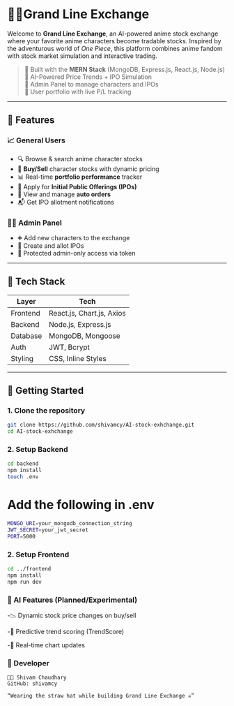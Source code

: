 # 🏴‍☠️Grand Line Exchange

Welcome to **Grand Line Exchange**, an AI-powered anime stock exchange where your favorite anime characters become tradable stocks. Inspired by the adventurous world of *One Piece*, this platform combines anime fandom with stock market simulation and interactive trading.

> 🚀 Built with the **MERN Stack** (MongoDB, Express.js, React.js, Node.js)  
> 🎯 AI-Powered Price Trends + IPO Simulation  
> 🔐 Admin Panel to manage characters and IPOs  
> 💼 User portfolio with live P/L tracking

---

## 🌟 Features

### 📈 General Users
- 🔍 Browse & search anime character stocks
- 🛒 **Buy/Sell** character stocks with dynamic pricing
- 📊 Real-time **portfolio performance** tracker
- 📜 Apply for **Initial Public Offerings (IPOs)**
- 🧾 View and manage **auto orders**
- 📬 Get IPO allotment notifications

### 🧑‍💻 Admin Panel
- ➕ Add new characters to the exchange
- 🧨 Create and allot IPOs
- 👑 Protected admin-only access via token

---

## 🔧 Tech Stack

| Layer     | Tech                           |
|-----------|--------------------------------|
| Frontend  | React.js, Chart.js, Axios      |
| Backend   | Node.js, Express.js            |
| Database  | MongoDB, Mongoose              |
| Auth      | JWT, Bcrypt                    |
| Styling   | CSS, Inline Styles             |

---

## 🚀 Getting Started

### 1. Clone the repository
```bash
git clone https://github.com/shivamcy/AI-stock-exhchange.git
cd AI-stock-exhchange
```
### 2. Setup Backend
```bash
cd backend
npm install
touch .env
```
# Add the following in .env
```bash
MONGO_URI=your_mongodb_connection_string
JWT_SECRET=your_jwt_secret
PORT=5000
```
### 2. Setup Frontend
```bash
cd ../frontend
npm install
npm run dev
```
### 🧠 AI Features (Planned/Experimental)
   -📉 Dynamic stock price changes on buy/sell

   -🔮 Predictive trend scoring (TrendScore)

   -🤖 Real-time chart updates

### 🙌 Developer
    👨‍💻 Shivam Chaudhary
    GitHub: shivamcy

    “Wearing the straw hat while building Grand Line Exchange ☠️”
